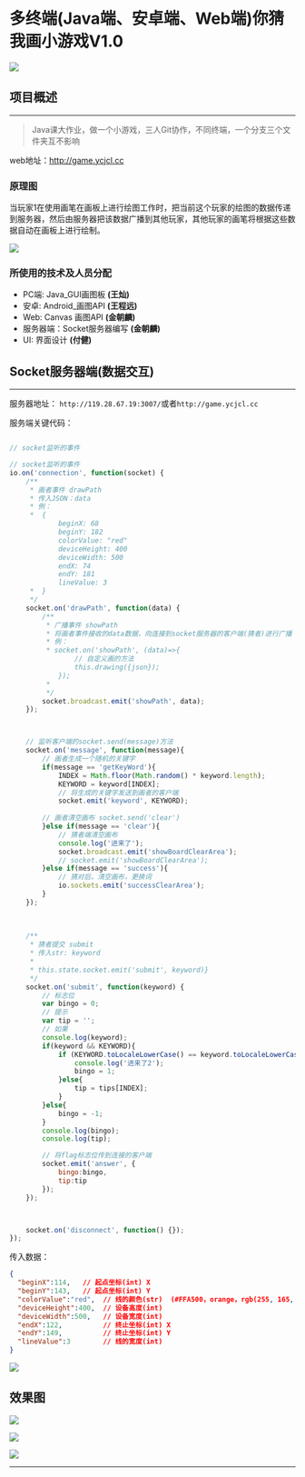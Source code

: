 # 多终端(Java端、安卓端、Web端)你猜我画小游戏V1.0

![](./设计图/94752d99jw1dnrq2bfvjbj.jpg)

## 项目概述

-----------

>Java课大作业，做一个小游戏，三人Git协作，不同终端，一个分支三个文件夹互不影响

web地址：http://game.ycjcl.cc

### 原理图
当玩家1在使用画笔在画板上进行绘图工作时，把当前这个玩家的绘图的数据传递到服务器，然后由服务器把该数据广播到其他玩家，其他玩家的画笔将根据这些数据自动在画板上进行绘制。

![](./设计图/原理图1.png)



### 所使用的技术及人员分配
* PC端: Java_GUI画图板 **(王灿)**
* 安卓: Android_画图API  **(王程远)**
* Web: Canvas 画图API **(金朝麟)**
* 服务器端：Socket服务器编写 **(金朝麟)**
* UI: 界面设计 **(付健)**


## Socket服务器端(数据交互)

-----------
服务器地址：
`http://119.28.67.19:3007/`或者`http://game.ycjcl.cc`


服务端关键代码：

```javascript

// socket监听的事件

// socket监听的事件
io.on('connection', function(socket) {
    /**
     * 画者事件 drawPath
     * 传入JSON：data
     * 例：
     *  {
            beginX: 68
            beginY: 182
            colorValue: "red"
            deviceHeight: 400
            deviceWidth: 500
            endX: 74
            endY: 181
            lineValue: 3
     *  }
     */
    socket.on('drawPath', function(data) {
        /**
         * 广播事件 showPath
         * 将画者事件接收的data数据，向连接到socket服务器的客户端(猜者)进行广播
         * 例：
         * socket.on('showPath', (data)=>{
                // 自定义画的方法
                this.drawing({json});
            });
         * 
         */
        socket.broadcast.emit('showPath', data);
    });



    // 监听客户端的socket.send(message)方法
    socket.on('message', function(message){
        // 画者生成一个随机的关键字
        if(message == 'getKeyWord'){
            INDEX = Math.floor(Math.random() * keyword.length);
            KEYWORD = keyword[INDEX];
            // 将生成的关键字发送到画者的客户端
            socket.emit('keyword', KEYWORD);
            
        // 画者清空画布 socket.send('clear')    
        }else if(message == 'clear'){
            // 猜者端清空画布
            console.log('进来了');
            socket.broadcast.emit('showBoardClearArea');
            // socket.emit('showBoardClearArea');
        }else if(message == 'success'){
            // 猜对后，清空画布，更换词
            io.sockets.emit('successClearArea');
        }
    }); 
    
    
    
    /**
     * 猜者提交 submit
     * 传入str: keyword
     * 
     * this.state.socket.emit('submit', keyword)}
     */
    socket.on('submit', function(keyword) {
        // 标志位
        var bingo = 0;
        // 提示
        var tip = '';
        // 如果
        console.log(keyword);
        if(keyword && KEYWORD){
            if (KEYWORD.toLocaleLowerCase() == keyword.toLocaleLowerCase()) {
                console.log('进来了2');
                bingo = 1;
            }else{
                tip = tips[INDEX];
            }
        }else{
            bingo = -1;
        }
        console.log(bingo);
        console.log(tip);

        // 将flag标志位传到连接的客户端
        socket.emit('answer', {
            bingo:bingo,
            tip:tip
        });
    });



    socket.on('disconnect', function() {});
});

```

传入数据：

```json
{
  "beginX":114,   // 起点坐标(int) X
  "beginY":143,	  // 起点坐标(int) Y
  "colorValue":"red",  // 线的颜色(str)  (#FFA500，orange，rgb(255, 165, 0))
  "deviceHeight":400,  // 设备高度(int)  
  "deviceWidth":500,   // 设备宽度(int)  
  "endX":122,          // 终止坐标(int) X
  "endY":149,		   // 终止坐标(int) Y
  "lineValue":3		   // 线的宽度(int)
}

```

![](./设计图/3.png)


## 效果图

![](./设计图/gif.gif)

![](./设计图/1.png)

![](./设计图/2.png)



-----------




